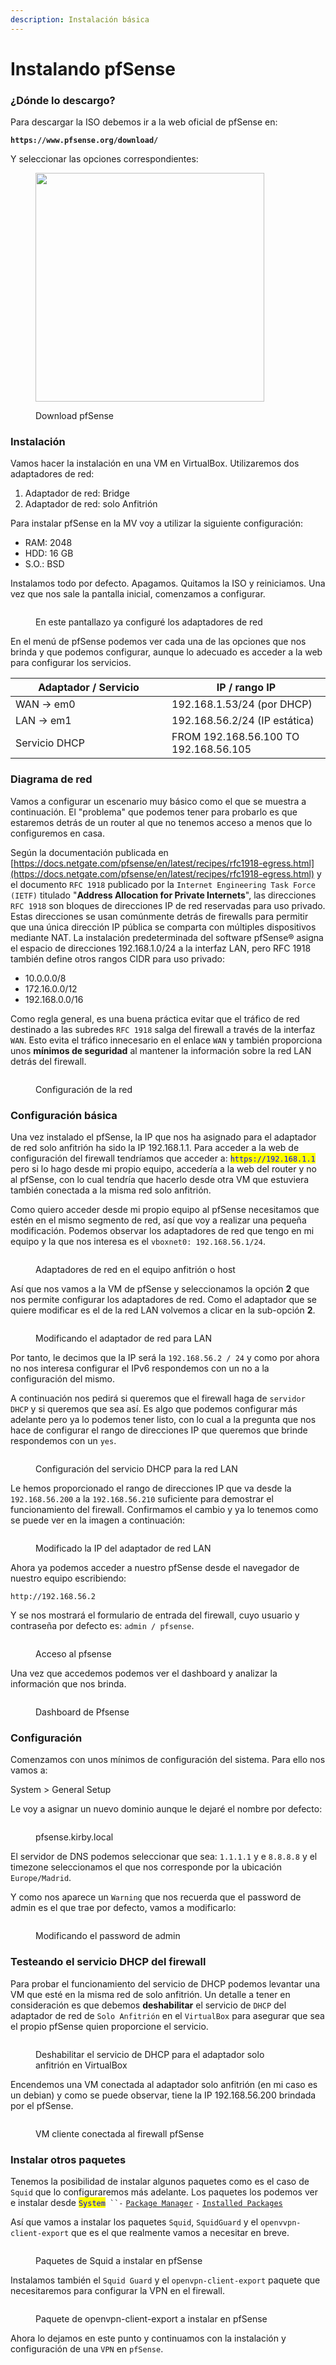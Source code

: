 ```yaml
---
description: Instalación básica
---
```


# Instalando pfSense

### ¿Dónde lo descargo?

Para descargar la ISO debemos ir a la web oficial de pfSense en:

<pre><code><strong>https://www.pfsense.org/download/
</strong></code></pre>

Y seleccionar las opciones correspondientes:

<figure><img src="../../../../.gitbook/assets/image (1) (1) (1) (1) (1) (1) (1) (1) (1) (1) (1) (1) (1) (1) (1).png" alt="" width="366"><figcaption><p>Download pfSense</p></figcaption></figure>

### Instalación&#x20;

Vamos hacer la instalación en una VM en VirtualBox. Utilizaremos dos adaptadores de red:

1. Adaptador de red: Bridge
2. Adaptador de red: solo Anfitrión

Para instalar pfSense en la MV voy a utilizar la siguiente configuración:

* RAM:  2048
* HDD:  16 GB
* S.O.:  BSD

Instalamos todo por defecto. Apagamos. Quitamos la ISO y reiniciamos. Una vez que nos sale la pantalla inicial, comenzamos a configurar.

<figure><img src="../../../../.gitbook/assets/image (2) (1) (1) (1) (1) (1) (1) (1) (1) (1) (1) (1) (1).png" alt=""><figcaption><p>En este pantallazo ya configuré los adaptadores de red</p></figcaption></figure>

En el menú de pfSense podemos ver cada una de las opciones que nos brinda y que podemos configurar, aunque lo adecuado es acceder  a la web para configurar los servicios.

<table><thead><tr><th width="234">Adaptador / Servicio</th><th>IP / rango IP</th></tr></thead><tbody><tr><td>WAN -> em0</td><td>192.168.1.53/24 (por DHCP)</td></tr><tr><td>LAN -> em1</td><td>192.168.56.2/24 (IP estática)</td></tr><tr><td>Servicio DHCP </td><td>FROM 192.168.56.100 TO 192.168.56.105</td></tr></tbody></table>

### Diagrama de red

Vamos a configurar un escenario muy básico como el que se muestra a continuación. El "problema" que podemos tener para probarlo es que estaremos detrás de un router al que no tenemos acceso a menos que lo configuremos en casa.&#x20;

Según la documentación publicada en [https://docs.netgate.com/pfsense/en/latest/recipes/rfc1918-egress.html](https://docs.netgate.com/pfsense/en/latest/recipes/rfc1918-egress.html) y el documento `RFC 1918` publicado por la `Internet Engineering Task Force (IETF)` titulado "**Address Allocation for Private Internets**", las direcciones `RFC 1918` son bloques de direcciones IP de red reservadas para uso privado. Estas direcciones se usan comúnmente detrás de firewalls para permitir que una única dirección IP pública se comparta con múltiples dispositivos mediante NAT. La instalación predeterminada del software pfSense® asigna el espacio de direcciones 192.168.1.0/24 a la interfaz LAN, pero RFC 1918 también define otros rangos CIDR para uso privado:

* 10.0.0.0/8
* 172.16.0.0/12
* 192.168.0.0/16

Como regla general, es una buena práctica evitar que el tráfico de red destinado a las subredes `RFC 1918` salga del firewall a través de la interfaz `WAN`. Esto evita el tráfico innecesario en el enlace `WAN` y también proporciona unos **mínimos de seguridad** al mantener la información sobre la red LAN detrás del firewall.

<figure><img src="../../../../.gitbook/assets/image (2) (1) (1) (1) (1) (1) (1) (1) (1) (1) (1) (1) (1) (1).png" alt=""><figcaption><p>Configuración de la red</p></figcaption></figure>

### Configuración básica

Una vez instalado el pfSense, la IP que nos ha asignado para el adaptador de red solo anfitrión ha sido la IP 192.168.1.1. Para acceder a la web de configuración del firewall tendríamos que acceder a: <mark style="color:blue;">`https://192.168.1.1`</mark> pero si lo hago desde mi propio equipo, accedería a la web del router y no al pfSense, con lo cual tendría que hacerlo desde otra VM que estuviera también conectada a la misma red solo anfitrión. &#x20;

Como quiero acceder desde mi propio equipo al pfSense necesitamos que estén en el mismo segmento de red, así que  voy  a realizar una pequeña modificación. Podemos observar los adaptadores de red que tengo en mi equipo y la que nos interesa es el `vboxnet0: 192.168.56.1/24`.

<figure><img src="../../../../.gitbook/assets/image (260).png" alt=""><figcaption><p>Adaptadores de red en el equipo anfitrión o host</p></figcaption></figure>

Así que nos vamos a la VM de pfSense y seleccionamos la opción **2** que nos permite configurar los adaptadores de red. Como el adaptador que se quiere modificar es el de la red LAN  volvemos a clicar en la sub-opción **2**.

<figure><img src="../../../../.gitbook/assets/image (262).png" alt=""><figcaption><p>Modificando el adaptador de red para LAN</p></figcaption></figure>

Por tanto, le decimos que la IP será la `192.168.56.2 / 24` y como por ahora no nos interesa configurar el IPv6 respondemos con un no a la configuración del mismo.

A continuación nos pedirá si queremos que el firewall haga de `servidor DHCP` y si queremos que sea así. Es algo que podemos configurar más adelante pero ya lo podemos tener listo, con lo cual a la pregunta que nos hace de configurar el rango de direcciones IP que queremos que brinde respondemos con un `yes`.

<figure><img src="../../../../.gitbook/assets/image (263).png" alt=""><figcaption><p>Configuración del servicio DHCP para la red LAN </p></figcaption></figure>

Le hemos proporcionado el rango de direcciones IP que va desde la `192.168.56.200` a la `192.168.56.210` suficiente para demostrar el funcionamiento del firewall. Confirmamos el cambio y ya lo tenemos como se puede ver en la imagen a continuación:

<figure><img src="../../../../.gitbook/assets/image (264).png" alt=""><figcaption><p>Modificado la IP del adaptador de red LAN</p></figcaption></figure>

Ahora ya podemos acceder a nuestro pfSense desde el navegador de nuestro equipo escribiendo:

```
http://192.168.56.2
```

Y se nos mostrará el formulario de entrada del firewall, cuyo usuario y contraseña por defecto es: `admin / pfsense`.

<figure><img src="../../../../.gitbook/assets/image (265).png" alt=""><figcaption><p>Acceso al pfsense</p></figcaption></figure>

Una vez que accedemos podemos ver el dashboard y analizar la información que nos brinda.

<figure><img src="../../../../.gitbook/assets/image (266).png" alt=""><figcaption><p>Dashboard de Pfsense</p></figcaption></figure>

### Configuración&#x20;

Comenzamos con unos mínimos de configuración del sistema. Para ello nos vamos a:

System > General Setup

Le voy a asignar un nuevo dominio aunque le dejaré el nombre por defecto:

<figure><img src="../../../../.gitbook/assets/image (267).png" alt=""><figcaption><p>pfsense.kirby.local</p></figcaption></figure>

El servidor de DNS podemos seleccionar que sea: `1.1.1.1` y e `8.8.8.8` y el timezone seleccionamos el que nos corresponde por la ubicación `Europe/Madrid`.

Y como nos aparece un `Warning` que nos recuerda que el password de admin es el que trae por defecto, vamos a modificarlo:

<figure><img src="../../../../.gitbook/assets/image (268).png" alt=""><figcaption><p>Modificando el password de admin</p></figcaption></figure>

### Testeando el servicio DHCP del firewall

Para probar el funcionamiento del servicio de DHCP podemos levantar una VM que esté en la misma red de solo anfitrión. Un detalle a tener en consideración es que debemos **deshabilitar** el servicio de `DHCP` del adaptador de red de `Solo Anfitrión` en el `VirtualBox` para asegurar que sea el propio pfSense quien proporcione el servicio.

<figure><img src="../../../../.gitbook/assets/image (269).png" alt=""><figcaption><p>Deshabilitar el servicio de DHCP para el adaptador solo anfitrión en VirtualBox</p></figcaption></figure>

Encendemos una VM conectada al adaptador solo anfitrión (en mi caso es un debian) y como se puede observar, tiene la IP 192.168.56.200 brindada por el pfSense.

<figure><img src="../../../../.gitbook/assets/image (3) (1) (1) (1) (1) (1) (1) (1) (1) (1) (1).png" alt=""><figcaption><p>VM cliente conectada al firewall pfSense</p></figcaption></figure>

### Instalar otros paquetes&#x20;

Tenemos la posibilidad de instalar algunos paquetes como es el caso de `Squid` que lo configuraremos más adelante. Los paquetes los podemos ver e instalar desde <mark style="color:blue;">`System`</mark>` ``-` [`Package Manager`](http://192.168.56.2/pkg\_mgr\_installed.php) `-` [`Installed Packages`](http://192.168.56.2/pkg\_mgr\_installed.php)

Así que vamos a instalar los paquetes `Squid`, `SquidGuard` y el `openvvpn-client-export` que es el que realmente vamos a necesitar en breve.

<figure><img src="../../../../.gitbook/assets/image (270).png" alt=""><figcaption><p>Paquetes de Squid a instalar en pfSense</p></figcaption></figure>

Instalamos también el `Squid Guard` y el `openvpn-client-export` paquete que necesitaremos para configurar la VPN en el firewall.

<figure><img src="../../../../.gitbook/assets/image (271).png" alt=""><figcaption><p>Paquete de openvpn-client-export a instalar en pfSense</p></figcaption></figure>

Ahora lo dejamos en este punto y continuamos con la instalación y configuración de una `VPN` en `pfSense`.
